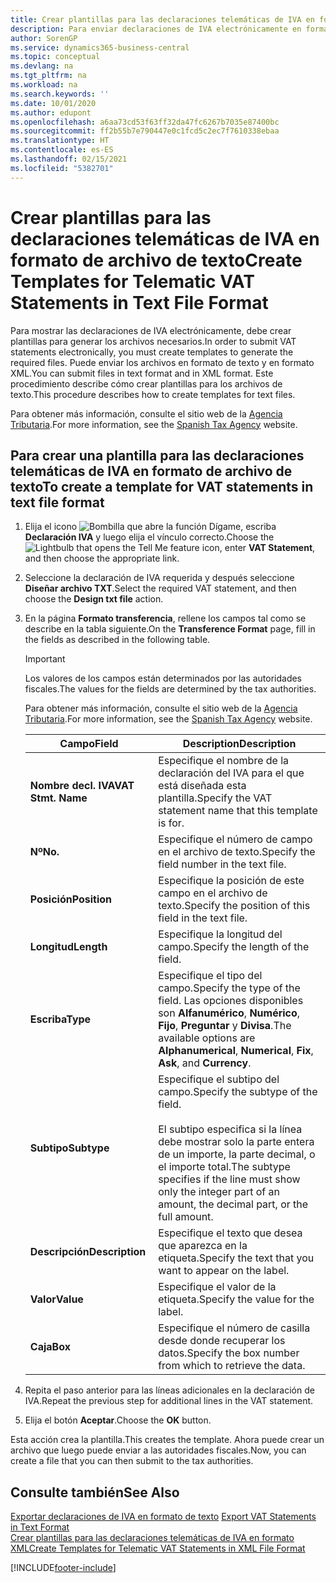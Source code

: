 ```yaml
---
title: Crear plantillas para las declaraciones telemáticas de IVA en formato de archivo de texto (ES)
description: Para enviar declaraciones de IVA electrónicamente en formato de texto en la versión en español de Business Central, cree plantillas para administrar los formatos.
author: SorenGP
ms.service: dynamics365-business-central
ms.topic: conceptual
ms.devlang: na
ms.tgt_pltfrm: na
ms.workload: na
ms.search.keywords: ''
ms.date: 10/01/2020
ms.author: edupont
ms.openlocfilehash: a6aa73cd53f63ff32da47fc6267b7035e87400bc
ms.sourcegitcommit: ff2b55b7e790447e0c1fcd5c2ec7f7610338ebaa
ms.translationtype: HT
ms.contentlocale: es-ES
ms.lasthandoff: 02/15/2021
ms.locfileid: "5382701"
---
```

# <a name="create-templates-for-telematic-vat-statements-in-text-file-format"></a><span data-ttu-id="53fd9-103">Crear plantillas para las declaraciones telemáticas de IVA en formato de archivo de texto</span><span class="sxs-lookup"><span data-stu-id="53fd9-103">Create Templates for Telematic VAT Statements in Text File Format</span></span>
<span data-ttu-id="53fd9-104">Para mostrar las declaraciones de IVA electrónicamente, debe crear plantillas para generar los archivos necesarios.</span><span class="sxs-lookup"><span data-stu-id="53fd9-104">In order to submit VAT statements electronically, you must create templates to generate the required files.</span></span> <span data-ttu-id="53fd9-105">Puede enviar los archivos en formato de texto y en formato XML.</span><span class="sxs-lookup"><span data-stu-id="53fd9-105">You can submit files in text format and in XML format.</span></span> <span data-ttu-id="53fd9-106">Este procedimiento describe cómo crear plantillas para los archivos de texto.</span><span class="sxs-lookup"><span data-stu-id="53fd9-106">This procedure describes how to create templates for text files.</span></span>  

<span data-ttu-id="53fd9-107">Para obtener más información, consulte el sitio web de la [Agencia Tributaria](https://go.microsoft.com/fwlink/?LinkID=238181).</span><span class="sxs-lookup"><span data-stu-id="53fd9-107">For more information, see the [Spanish Tax Agency](https://go.microsoft.com/fwlink/?LinkID=238181) website.</span></span>  

## <a name="to-create-a-template-for-vat-statements-in-text-file-format"></a><span data-ttu-id="53fd9-108">Para crear una plantilla para las declaraciones telemáticas de IVA en formato de archivo de texto</span><span class="sxs-lookup"><span data-stu-id="53fd9-108">To create a template for VAT statements in text file format</span></span>  

1.  <span data-ttu-id="53fd9-109">Elija el icono ![Bombilla que abre la función Dígame](../../media/ui-search/search_small.png "Dígame qué desea hacer"), escriba **Declaración IVA** y luego elija el vínculo correcto.</span><span class="sxs-lookup"><span data-stu-id="53fd9-109">Choose the ![Lightbulb that opens the Tell Me feature](../../media/ui-search/search_small.png "Tell me what you want to do") icon, enter **VAT Statement**, and then choose the appropriate link.</span></span>  
2.  <span data-ttu-id="53fd9-110">Seleccione la declaración de IVA requerida y después seleccione **Diseñar archivo TXT**.</span><span class="sxs-lookup"><span data-stu-id="53fd9-110">Select the required VAT statement, and then choose the **Design txt file** action.</span></span>  
3.  <span data-ttu-id="53fd9-111">En la página **Formato transferencia**, rellene los campos tal como se describe en la tabla siguiente.</span><span class="sxs-lookup"><span data-stu-id="53fd9-111">On the **Transference Format** page, fill in the fields as described in the following table.</span></span>  

    > [!IMPORTANT]  
    >  <span data-ttu-id="53fd9-112">Los valores de los campos están determinados por las autoridades fiscales.</span><span class="sxs-lookup"><span data-stu-id="53fd9-112">The values for the fields are determined by the tax authorities.</span></span>  
    >   
    >  <span data-ttu-id="53fd9-113">Para obtener más información, consulte el sitio web de la [Agencia Tributaria](https://go.microsoft.com/fwlink/?LinkID=238181).</span><span class="sxs-lookup"><span data-stu-id="53fd9-113">For more information, see the [Spanish Tax Agency](https://go.microsoft.com/fwlink/?LinkID=238181) website.</span></span>  

    |<span data-ttu-id="53fd9-114">Campo</span><span class="sxs-lookup"><span data-stu-id="53fd9-114">Field</span></span>|<span data-ttu-id="53fd9-115">Description</span><span class="sxs-lookup"><span data-stu-id="53fd9-115">Description</span></span>|  
    |---------------------------------|---------------------------------------|  
    |<span data-ttu-id="53fd9-116">**Nombre decl. IVA**</span><span class="sxs-lookup"><span data-stu-id="53fd9-116">**VAT Stmt. Name**</span></span>|<span data-ttu-id="53fd9-117">Especifique el nombre de la declaración del IVA para el que está diseñada esta plantilla.</span><span class="sxs-lookup"><span data-stu-id="53fd9-117">Specify the VAT statement name that this template is for.</span></span>|  
    |<span data-ttu-id="53fd9-118">**Nº**</span><span class="sxs-lookup"><span data-stu-id="53fd9-118">**No.**</span></span>|<span data-ttu-id="53fd9-119">Especifique el número de campo en el archivo de texto.</span><span class="sxs-lookup"><span data-stu-id="53fd9-119">Specify the field number in the text file.</span></span>|  
    |<span data-ttu-id="53fd9-120">**Posición**</span><span class="sxs-lookup"><span data-stu-id="53fd9-120">**Position**</span></span>|<span data-ttu-id="53fd9-121">Especifique la posición de este campo en el archivo de texto.</span><span class="sxs-lookup"><span data-stu-id="53fd9-121">Specify the position of this field in the text file.</span></span>|  
    |<span data-ttu-id="53fd9-122">**Longitud**</span><span class="sxs-lookup"><span data-stu-id="53fd9-122">**Length**</span></span>|<span data-ttu-id="53fd9-123">Especifique la longitud del campo.</span><span class="sxs-lookup"><span data-stu-id="53fd9-123">Specify the length of the field.</span></span>|  
    |<span data-ttu-id="53fd9-124">**Escriba**</span><span class="sxs-lookup"><span data-stu-id="53fd9-124">**Type**</span></span>|<span data-ttu-id="53fd9-125">Especifique el tipo del campo.</span><span class="sxs-lookup"><span data-stu-id="53fd9-125">Specify the type of the field.</span></span> <span data-ttu-id="53fd9-126">Las opciones disponibles son **Alfanumérico**, **Numérico**, **Fijo**, **Preguntar** y **Divisa**.</span><span class="sxs-lookup"><span data-stu-id="53fd9-126">The available options are **Alphanumerical**, **Numerical**, **Fix**, **Ask**, and **Currency**.</span></span>|  
    |<span data-ttu-id="53fd9-127">**Subtipo**</span><span class="sxs-lookup"><span data-stu-id="53fd9-127">**Subtype**</span></span>|<span data-ttu-id="53fd9-128">Especifique el subtipo del campo.</span><span class="sxs-lookup"><span data-stu-id="53fd9-128">Specify the subtype of the field.</span></span><br /><br /> <span data-ttu-id="53fd9-129">El subtipo especifica si la línea debe mostrar solo la parte entera de un importe, la parte decimal, o el importe total.</span><span class="sxs-lookup"><span data-stu-id="53fd9-129">The subtype specifies if the line must show only the integer part of an amount, the decimal part, or the full amount.</span></span>|  
    |<span data-ttu-id="53fd9-130">**Descripción**</span><span class="sxs-lookup"><span data-stu-id="53fd9-130">**Description**</span></span>|<span data-ttu-id="53fd9-131">Especifique el texto que desea que aparezca en la etiqueta.</span><span class="sxs-lookup"><span data-stu-id="53fd9-131">Specify the text that you want to appear on the label.</span></span>|  
    |<span data-ttu-id="53fd9-132">**Valor**</span><span class="sxs-lookup"><span data-stu-id="53fd9-132">**Value**</span></span>|<span data-ttu-id="53fd9-133">Especifique el valor de la etiqueta.</span><span class="sxs-lookup"><span data-stu-id="53fd9-133">Specify the value for the label.</span></span>|  
    |<span data-ttu-id="53fd9-134">**Caja**</span><span class="sxs-lookup"><span data-stu-id="53fd9-134">**Box**</span></span>|<span data-ttu-id="53fd9-135">Especifique el número de casilla desde donde recuperar los datos.</span><span class="sxs-lookup"><span data-stu-id="53fd9-135">Specify the box number from which to retrieve the data.</span></span>|  

4.  <span data-ttu-id="53fd9-136">Repita el paso anterior para las líneas adicionales en la declaración de IVA.</span><span class="sxs-lookup"><span data-stu-id="53fd9-136">Repeat the previous step for additional lines in the VAT statement.</span></span>  
5.  <span data-ttu-id="53fd9-137">Elija el botón **Aceptar**.</span><span class="sxs-lookup"><span data-stu-id="53fd9-137">Choose the **OK** button.</span></span>  

<span data-ttu-id="53fd9-138">Esta acción crea la plantilla.</span><span class="sxs-lookup"><span data-stu-id="53fd9-138">This creates the template.</span></span> <span data-ttu-id="53fd9-139">Ahora puede crear un archivo que luego puede enviar a las autoridades fiscales.</span><span class="sxs-lookup"><span data-stu-id="53fd9-139">Now, you can create a file that you can then submit to the tax authorities.</span></span>  

## <a name="see-also"></a><span data-ttu-id="53fd9-140">Consulte también</span><span class="sxs-lookup"><span data-stu-id="53fd9-140">See Also</span></span>  
 <span data-ttu-id="53fd9-141">[Exportar declaraciones de IVA en formato de texto](how-to-export-vat-statements-in-text-format.md) </span><span class="sxs-lookup"><span data-stu-id="53fd9-141">[Export VAT Statements in Text Format](how-to-export-vat-statements-in-text-format.md) </span></span>  
 [<span data-ttu-id="53fd9-142">Crear plantillas para las declaraciones telemáticas de IVA en formato XML</span><span class="sxs-lookup"><span data-stu-id="53fd9-142">Create Templates for Telematic VAT Statements in XML File Format</span></span>](how-to-create-templates-for-telematic-vat-statements-in-xml-file-format.md)


[!INCLUDE[footer-include](../../includes/footer-banner.md)]